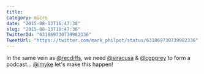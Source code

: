 ```yaml
---
title: 
category: micro
date: "2015-08-13T16:47:38"
slug: "2015-08-13T16:47:38"
TwitterId: "631869730739982336"
TweetUrl: "https://twitter.com/mark_philpot/status/631869730739982336"
---
```


In the same vein as [@recdiffs](https://twitter.com/recdiffs), we need
[@siracusa](https://twitter.com/siracusa) &amp;
[@cgpgrey](https://twitter.com/cgpgrey) to form a podcast…
[@imyke](https://twitter.com/imyke) let's make this happen!
